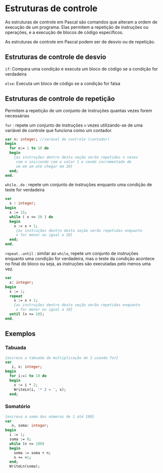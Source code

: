 # Estruturas de controle

As estruturas de controle em Pascal são comandos que alteram a ordem de execução de um programa. Elas permitem a repetição de instruções ou operações, e a execução de blocos de código específicos. 

As estruturas de controle em Pascal podem ser de desvio ou de repetição. 

## Estruturas de controle de desvio 
`if`: Compara uma condição e executa um bloco de código se a condição for verdadeira

`else`: Executa um bloco de código se a condição for falsa


## Estruturas de controle de repetição 

Permitem a repetição de um conjunto de instruções quantas vezes forem necessárias

`for` : repete um conjunto de instruções `n` vezes utilizando-se de uma variável de controle que funciona como um contador. 

```pascal
var n: integer; //varável de controle (contador)
begin
  for n:= 1 to 10 do
  begin
    {as instruções dentro desta seção serão repetidas n vezes
     com n iniciando com o valor 1 e sendo incrementado de
     um em um até chegar em 10}
  end;
end.
```

`while..do` : repete um conjunto de instruções enquanto uma condição de teste for verdadeira
```pascal
var
  x : integer;
begin
  x := 15;
  while ( x <= 20 ) do
  begin
    x := x + 1;
     {as instruções dentro desta seção serão repetidas enquanto
     x for menor ou igual a 20}
  end;
end.
```

`repeat..until` : similar ao `while`, repete um conjunto de instruções enquanto uma condição for verdadeira, mas o teste da condição acontece no final do bloco ou seja, as instruções são executadas pelo menos uma vez.

```pascal
var
  x: integer;
begin
  x := 1; 
  repeat
    x := x + 1;
    {as instruções dentro desta seção serão repetidas enquanto
     x for menor ou igual a 10}
  until (x <= 10);
end.  
```

## Exemplos

### Tabuada

```pascal
{escreva a tabuada de multiplicação de 2 usando for}
var 
   i, x: integer;
begin
  for i:=1 to 10 do
  begin
    x := i * 2;
    WriteLn(i, '* 2 = ', x);
  end;
```

### Somatório
```pascal
{escreva a soma dos números de 1 até 100}
var 
   n, soma: integer;
begin
  i := 1;
  soma := 0;
  while (n <= 100)
  begin
    soma := soma + n;      
    n += +1;
  end;
  WriteLn(soma);
```